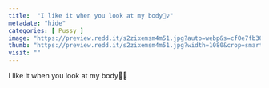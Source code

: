 ```yaml
---
title:  "I like it when you look at my body🧖‍♀️"
metadate: "hide"
categories: [ Pussy ]
image: "https://preview.redd.it/s2zixemsm4m51.jpg?auto=webp&s=cf0e7fb30aef846ae24b0ede81bc76294d22a84d"
thumb: "https://preview.redd.it/s2zixemsm4m51.jpg?width=1080&crop=smart&auto=webp&s=f98892c24c075a0f76b2d03f391ba53bcd309939"
visit: ""
---
```

I like it when you look at my body🧖‍♀️
